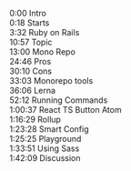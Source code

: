 0:00 Intro  
0:18 Starts  
3:32 Ruby on Rails  
10:57 Topic  
13:00 Mono Repo  
24:46 Pros  
30:10 Cons  
33:03 Monorepo tools  
36:06 Lerna  
52:12 Running Commands  
1:00:37 React TS Button Atom  
1:16:29 Rollup  
1:23:28 Smart Config  
1:25:25 Playground  
1:33:51 Using Sass  
1:42:09 Discussion
